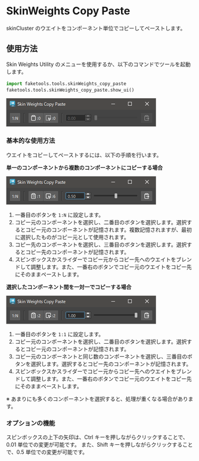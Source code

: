 # SkinWeights Copy Paste

skinCluster のウエイトをコンポーネント単位でコピーしてペーストします。

## 使用方法

Skin Weights Utility のメニューを使用するか、以下のコマンドでツールを起動します。

```python
import faketools.tools.skinWeights_copy_paste
faketools.tools.skinWeights_copy_paste.show_ui()
```

![image001](images/skinWeights_copy_paste/image001.png)

### 基本的な使用方法

ウエイトをコピーしてペーストするには、以下の手順を行います。

**単一のコンポーネントから複数のコンポーネントにコピーする場合**

![image002](images/skinWeights_copy_paste/image002.png)

1. 一番目のボタンを `1:N` に設定します。
2. コピー元のコンポーネントを選択し、二番目のボタンを選択します。選択するとコピー元のコンポーネントが記憶されます。複数記憶されますが、最初に選択したものがコピー元として使用されます。
3. コピー先のコンポーネントを選択し、三番目のボタンを選択します。選択するとコピー先のコンポーネントが記憶されます。
4. スピンボックスかスライダーでコピー元からコピー先へのウエイトをブレンドして調整します。また、一番右のボタンでコピー元のウエイトをコピー先にそのままペーストします。

**選択したコンポーネント間を一対一でコピーする場合**

![image003](images/skinWeights_copy_paste/image003.png)

1. 一番目のボタンを `1:1` に設定します。
2. コピー元のコンポーネントを選択し、二番目のボタンを選択します。選択するとコピー元のコンポーネントが記憶されます。
3. コピー元のコンポーネントと同じ数のコンポーネントを選択し、三番目のボタンを選択します。選択するとコピー先のコンポーネントが記憶されます。
4. スピンボックスかスライダーでコピー元からコピー先へのウエイトをブレンドして調整します。また、一番右のボタンでコピー元のウエイトをコピー先にそのままペーストします。

※ あまりにも多くのコンポーネントを選択すると、処理が重くなる場合があります。

### オプションの機能

スピンボックスの上下の矢印は、Ctrl キーを押しながらクリックすることで、0.01 単位での変更が可能です。
また、Shift キーを押しながらクリックすることで、0.5 単位での変更が可能です。

